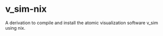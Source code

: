 # v_sim-nix
A derivation to compile and install the atomic visualization software v_sim using nix. 
